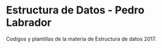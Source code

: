 # Estructura de Datos - Pedro Labrador

Codigos y plantillas de la materia de Estructura de datos 2017.